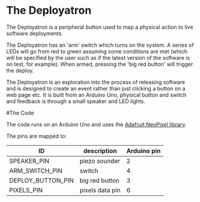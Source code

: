 # The Deployatron

The Deployatron is a peripheral button used to map a physical action to live software deployments. 

The Deployatron has an 'arm' switch which turns on the system. A series of LEDs will go from red to green assuming some conditions are met (which will be specified by the user such as if the latest version of the software is on test, for example). When armed, pressing the 'big red button' will trigger the deploy. 

The Deployatron is an exploration into the process of releasing software and is designed to create an event rather than just clicking a button on a web page etc. It is built from an Arduino Uno, physical button and switch and feedback is through a small speaker and LED lights.

#The Code

The code runs on an Arduino Uno and uses the [Adafruit NeoPixel library](https://github.com/adafruit/Adafruit_NeoPixel).

The pins are mapped to:

ID | description | Arduino pin
--- | --- | ---
SPEAKER_PIN | piezo sounder | 2
ARM_SWITCH_PIN | switch | 4
DEPLOY_BUTTON_PIN | big red button | 3
PIXELS_PIN | pixels data pin | 6
